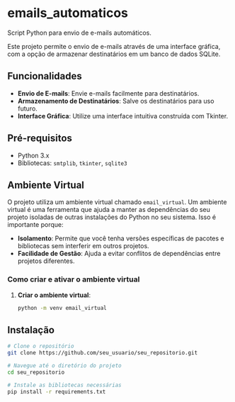 # emails_automaticos
Script Python para envio de e-mails automáticos.

Este projeto permite o envio de e-mails através de uma interface gráfica, com a opção de armazenar destinatários em um banco de dados SQLite.

## Funcionalidades

- **Envio de E-mails**: Envie e-mails facilmente para destinatários.
- **Armazenamento de Destinatários**: Salve os destinatários para uso futuro.
- **Interface Gráfica**: Utilize uma interface intuitiva construída com Tkinter.

## Pré-requisitos

- Python 3.x
- Bibliotecas: `smtplib`, `tkinter`, `sqlite3`

## Ambiente Virtual

O projeto utiliza um ambiente virtual chamado `email_virtual`. Um ambiente virtual é uma ferramenta que ajuda a manter as dependências do seu projeto isoladas de outras instalações do Python no seu sistema. Isso é importante porque:

- **Isolamento**: Permite que você tenha versões específicas de pacotes e bibliotecas sem interferir em outros projetos.
- **Facilidade de Gestão**: Ajuda a evitar conflitos de dependências entre projetos diferentes.


### Como criar e ativar o ambiente virtual

1. **Criar o ambiente virtual**:
   ```bash
   python -m venv email_virtual

## Instalação

```bash
# Clone o repositório
git clone https://github.com/seu_usuario/seu_repositorio.git

# Navegue até o diretório do projeto
cd seu_repositorio

# Instale as bibliotecas necessárias
pip install -r requirements.txt
